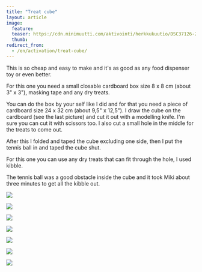 ```yaml
---
title: "Treat cube"
layout: article
image:
  feature:
  teaser: https://cdn.minimuutti.com/aktivointi/herkkukuutio/DSC37126-245px.jpg
  thumb:
redirect_from:
  - /en/activation/treat-cube/
---
```


This is so cheap and easy to make and it's as good as any food dispenser toy or even better.

For this one you need a small closable cardboard box size 8 x 8 cm (about 3" x 3"), masking tape and any dry treats.

You can do the box by your self like I did and for that you need a piece of cardboard size 24 x 32 cm (about 9,5" x 12,5"). I draw the cube on the cardboard (see the last picture) and cut it out with a modelling knife. I'm sure you can cut it with scissors too. I also cut a small hole in the middle for the treats to come out.

After this I folded and taped the cube excluding one side, then I put the tennis ball in and taped the cube shut.

For this one you can use any dry treats that can fit through the hole, I used kibble.

The tennis ball was a good obstacle inside the cube and it took Miki about three minutes to get all the kibble out.

![](https://cdn.minimuutti.com/aktivointi/herkkukuutio/DSC37048-800px.jpg)

![](https://cdn.minimuutti.com/aktivointi/herkkukuutio/DSC37210-800px.jpg)

![](https://cdn.minimuutti.com/aktivointi/herkkukuutio/DSC37226-800px.jpg)

![](https://cdn.minimuutti.com/aktivointi/herkkukuutio/DSC37208-800px.jpg)

![](https://cdn.minimuutti.com/aktivointi/herkkukuutio/DSC37186-800px.jpg)

![](https://cdn.minimuutti.com/aktivointi/herkkukuutio/DSC37126-800px.jpg)

![](https://cdn.minimuutti.com/aktivointi/herkkukuutio/DSC37040-800px.jpg)
